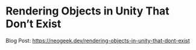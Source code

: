 # Rendering Objects in Unity That Don’t Exist

Blog Post: <https://neogeek.dev/rendering-objects-in-unity-that-dont-exist>
